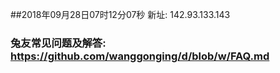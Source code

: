 ##2018年09月28日07时12分07秒 新址: 142.93.133.143
### 兔友常见问题及解答: https://github.com/wanggonging/d/blob/w/FAQ.md

